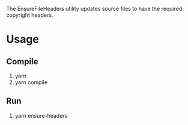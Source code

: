 The EnsureFileHeaders utility updates source files to have the required copyright headers.

# Usage

## Compile

1. yarn
1. yarn compile

## Run

1. yarn ensure-headers
